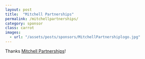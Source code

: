 ```yaml
---
layout: post
title:  "Mitchell Partnerships"
permalink: /mitchellpartnerships/
category: sponsor
class: carrot
images: 
  - url: "/assets/posts/sponsors/MitchellPartnershiplogo.jpg"
---
```


Thanks [Mitchell Partnerships](http://www.mitchellpartnerships.co.nz)!
